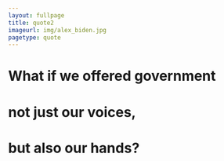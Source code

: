 ```yaml
---
layout: fullpage
title: quote2
imageurl: img/alex_biden.jpg
pagetype: quote
---
```



What if we offered government
================
not just our voices,
================
but also our hands?
=================

